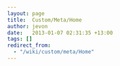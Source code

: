 ```yaml
---
layout: page
title:  Custom/Meta/Home
author: jevon
date:   2013-01-07 02:31:35 +13:00
tags: []
redirect_from:
  - "/wiki/custom/meta/Home"
---
```


<meta name="geo.position" content="174.775679,-41.293382"><!-- http://www.a2b.cc/help-searching-addurl-metatags.a2b: position from google earth -->

<!-- Facebook insights -->
<meta property="fb:admins" content="712536049" />

<!-- OpenID stuff -->
<link rel="openid.server" href="http://journals.jevon.org/openid.php?id=jevon">

<link rel="alternate" title="Jevon Wright's Journal RSS" href="http://journals.jevon.org/users/jevon/rss" type="application/rss+xml" />
<link rel="meta" title="Jevon Wright's FOAF" href="http://journals.jevon.org/users/jevon/foaf" type="application/rdf+xml" />
